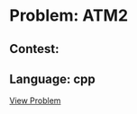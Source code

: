 # Problem: ATM2

## Contest: 

## Language: cpp

[View Problem](https://www.codechef.com//problems/ATM2)